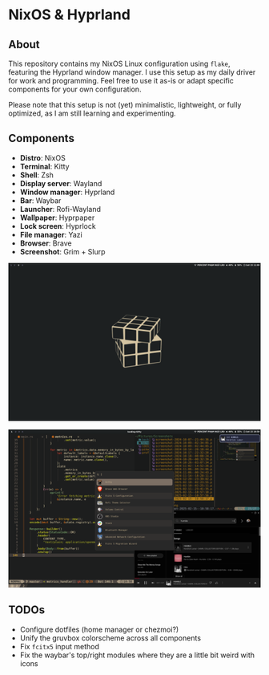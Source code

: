 # NixOS & Hyprland

## About

This repository contains my NixOS Linux configuration using `flake`, featuring the Hyprland window manager. I use this setup as my daily driver for work and programming. Feel free to use it as-is or adapt specific components for your own configuration.

Please note that this setup is not (yet) minimalistic, lightweight, or fully optimized, as I am still learning and experimenting.

## Components

- **Distro**: NixOS
- **Terminal**: Kitty
- **Shell**: Zsh
- **Display server**: Wayland
- **Window manager**: Hyprland
- **Bar**: Waybar
- **Launcher**: Rofi-Wayland
- **Wallpaper**: Hyprpaper
- **Lock screen**: Hyprlock
- **File manager**: Yazi
- **Browser**: Brave
- **Screenshot**: Grim + Slurp 


![desktop](home/locmai/Pictures/Screenshots/startup.png)

![utilities](home/locmai/Pictures/Screenshots/utilities.png)


## TODOs

- Configure dotfiles (home manager or chezmoi?)
- Unify the gruvbox colorscheme across all components
- Fix `fcitx5` input method
- Fix the waybar's top/right modules where they are a little bit weird with icons
